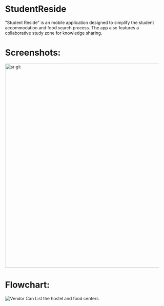 # StudentReside
"Student Reside" is an mobile application designed to simplify the student accommodation and food search process. The app also features a collaborative study zone for knowledge sharing.
# Screenshots:
<img width="668" alt="sr git" src="https://github.com/Tryamb/StudentReside/assets/86840180/1c121506-2a6a-4384-aaf9-c83fc223c709">

# Flowchart:
![Vendor Can List the hostel and food centers](https://github.com/Tryamb/StudentReside/assets/86840180/c5a5287b-b4b7-4636-967f-421a7b9431f9)


